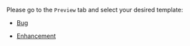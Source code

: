 

Please go to the `Preview` tab and select your desired template:






* [Bug](?expand=1&template=Bug.md)





* [Enhancement](?expand=1&template=Enhancement.md)

